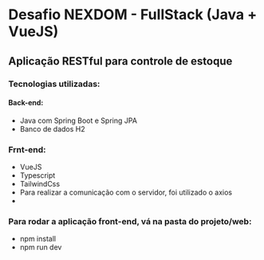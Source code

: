 # Desafio NEXDOM - FullStack (Java + VueJS)
## Aplicação RESTful para controle de estoque

### Tecnologias utilizadas:
#### Back-end:
  - Java com Spring Boot e Spring JPA
  - Banco de dados H2

### Frnt-end:
  - VueJS
  - Typescript
  - TailwindCss
  - Para realizar a comunicação com o servidor, foi utilizado o axios
  - 
### Para rodar a aplicação front-end, vá na pasta do projeto/web:
  - npm install
  - npm run dev
